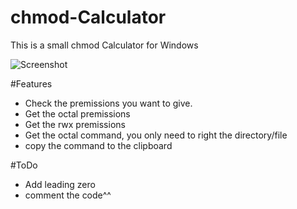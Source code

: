 # chmod-Calculator
 This is a small chmod Calculator for Windows

 
 
![Screenshot](http://i.imgur.com/HQWlcJg.png)



#Features
- Check the premissions you want to give.
- Get the octal premissions
- Get the rwx premissions
- Get the octal command, you only need to right the directory/file
- copy the command to the clipboard

#ToDo
- Add leading zero
- comment the code^^


